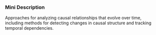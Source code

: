 ### Mini Description

Approaches for analyzing causal relationships that evolve over time, including methods for detecting changes in causal structure and tracking temporal dependencies.
